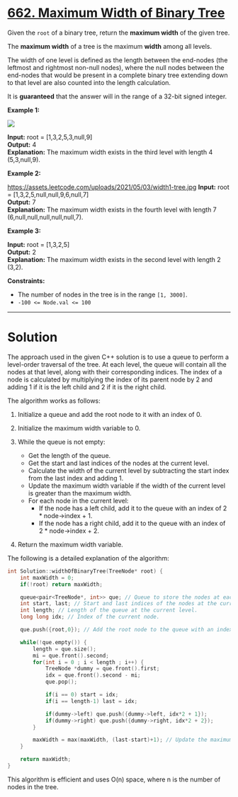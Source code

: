 # [662. Maximum Width of Binary Tree](https://leetcode.com/problems/maximum-width-of-binary-tree/)

Given the `root` of a binary tree, return the **maximum width** of the given tree.

The **maximum width** of a tree is the maximum **width** among all levels.

The width of one level is defined as the length between the end-nodes (the leftmost and rightmost non-null nodes), where the null nodes between the end-nodes that would be present in a complete binary tree extending down to that level are also counted into the length calculation.

It is **guaranteed** that the answer will in the range of a 32-bit signed integer.

 


**Example 1:**

![](https://assets.leetcode.com/uploads/2021/05/03/width1-tree.jpg)

**Input:** root = [1,3,2,5,3,null,9]<br>
**Output:** 4<br>
**Explanation:** The maximum width exists in the third level with length 4 (5,3,null,9).

**Example 2:**

https://assets.leetcode.com/uploads/2021/05/03/width1-tree.jpg
**Input:** root = [1,3,2,5,null,null,9,6,null,7]<br>
**Output:** 7<br>
**Explanation:** The maximum width exists in the fourth level with length 7 (6,null,null,null,null,null,7).

**Example 3:**


**Input:** root = [1,3,2,5]<br>
**Output:** 2<br>
**Explanation:** The maximum width exists in the second level with length 2 (3,2).
 

**Constraints:**

- The number of nodes in the tree is in the range `[1, 3000]`.
- `-100 <= Node.val <= 100`
---
# Solution

The approach used in the given C++ solution is to use a queue to perform a level-order traversal of the tree. At each level, the queue will contain all the nodes at that level, along with their corresponding indices. The index of a node is calculated by multiplying the index of its parent node by 2 and adding 1 if it is the left child and 2 if it is the right child.

The algorithm works as follows:

1. Initialize a queue and add the root node to it with an index of 0.
2. Initialize the maximum width variable to 0.
3. While the queue is not empty:
    * Get the length of the queue.
    * Get the start and last indices of the nodes at the current level.
    * Calculate the width of the current level by subtracting the start index from the last index and adding 1.
    * Update the maximum width variable if the width of the current level is greater than the maximum width.
    * For each node in the current level:
        * If the node has a left child, add it to the queue with an index of 2 * node->index + 1.
        * If the node has a right child, add it to the queue with an index of 2 * node->index + 2.

4. Return the maximum width variable.

The following is a detailed explanation of the algorithm:

```c++
int Solution::widthOfBinaryTree(TreeNode* root) {
    int maxWidth = 0;
    if(!root) return maxWidth;

    queue<pair<TreeNode*, int>> que; // Queue to store the nodes at each level.
    int start, last; // Start and last indices of the nodes at the current level.
    int length; // Length of the queue at the current level.
    long long idx; // Index of the current node.

    que.push({root,0}); // Add the root node to the queue with an index of 0.

    while(!que.empty()) {
        length = que.size();
        mi = que.front().second;
        for(int i = 0 ; i < length ; i++) {
            TreeNode *dummy = que.front().first;
            idx = que.front().second - mi;
            que.pop();

            if(i == 0) start = idx;
            if(i == length-1) last = idx;

            if(dummy->left) que.push({dummy->left, idx*2 + 1});
            if(dummy->right) que.push({dummy->right, idx*2 + 2});
        }

        maxWidth = max(maxWidth, (last-start)+1); // Update the maximum width variable.
    }

    return maxWidth;
}
```

This algorithm is efficient and uses O(n) space, where n is the number of nodes in the tree.